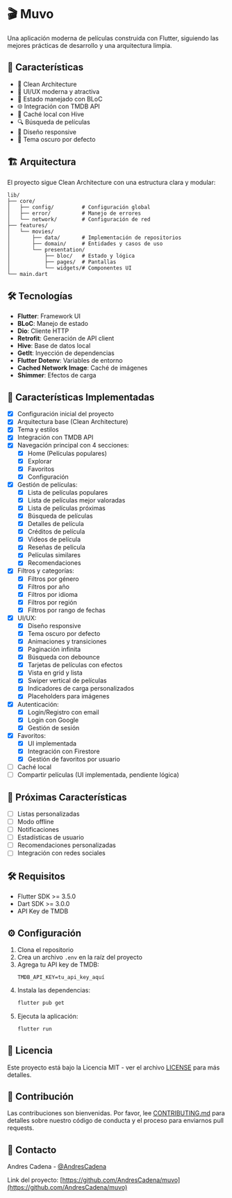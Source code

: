# 🎬 Muvo

Una aplicación moderna de películas construida con Flutter, siguiendo las mejores prácticas de desarrollo y una arquitectura limpia.

## 🚀 Características

- 🎯 Clean Architecture
- 🎨 UI/UX moderna y atractiva
- 🔄 Estado manejado con BLoC
- 🌐 Integración con TMDB API
- 💾 Caché local con Hive
- 🔍 Búsqueda de películas
- 📱 Diseño responsive
- 🌙 Tema oscuro por defecto

## 🏗 Arquitectura

El proyecto sigue Clean Architecture con una estructura clara y modular:

```
lib/
├── core/
│   ├── config/         # Configuración global
│   ├── error/          # Manejo de errores
│   └── network/        # Configuración de red
├── features/
│   └── movies/
│       ├── data/       # Implementación de repositorios
│       ├── domain/     # Entidades y casos de uso
│       └── presentation/
│           ├── bloc/   # Estado y lógica
│           ├── pages/  # Pantallas
│           └── widgets/# Componentes UI
└── main.dart
```

## 🛠 Tecnologías

- **Flutter**: Framework UI
- **BLoC**: Manejo de estado
- **Dio**: Cliente HTTP
- **Retrofit**: Generación de API client
- **Hive**: Base de datos local
- **GetIt**: Inyección de dependencias
- **Flutter Dotenv**: Variables de entorno
- **Cached Network Image**: Caché de imágenes
- **Shimmer**: Efectos de carga

## 📱 Características Implementadas

- [x] Configuración inicial del proyecto
- [x] Arquitectura base (Clean Architecture)
- [x] Tema y estilos
- [x] Integración con TMDB API
- [x] Navegación principal con 4 secciones:
  - [x] Home (Películas populares)
  - [x] Explorar
  - [x] Favoritos
  - [x] Configuración
- [x] Gestión de películas:
  - [x] Lista de películas populares
  - [x] Lista de películas mejor valoradas
  - [x] Lista de películas próximas
  - [x] Búsqueda de películas
  - [x] Detalles de película
  - [x] Créditos de película
  - [x] Videos de película
  - [x] Reseñas de película
  - [x] Películas similares
  - [x] Recomendaciones
- [x] Filtros y categorías:
  - [x] Filtros por género
  - [x] Filtros por año
  - [x] Filtros por idioma
  - [x] Filtros por región
  - [x] Filtros por rango de fechas
- [x] UI/UX:
  - [x] Diseño responsive
  - [x] Tema oscuro por defecto
  - [x] Animaciones y transiciones
  - [x] Paginación infinita
  - [x] Búsqueda con debounce
  - [x] Tarjetas de películas con efectos
  - [x] Vista en grid y lista
  - [x] Swiper vertical de películas
  - [x] Indicadores de carga personalizados
  - [x] Placeholders para imágenes
- [x] Autenticación:
  - [x] Login/Registro con email
  - [x] Login con Google
  - [x] Gestión de sesión
- [x] Favoritos:
  - [x] UI implementada
  - [x] Integración con Firestore
  - [x] Gestión de favoritos por usuario
- [ ] Caché local
- [ ] Compartir películas (UI implementada, pendiente lógica)

## 🚀 Próximas Características

- [ ] Listas personalizadas
- [ ] Modo offline
- [ ] Notificaciones
- [ ] Estadísticas de usuario
- [ ] Recomendaciones personalizadas
- [ ] Integración con redes sociales

## 🛠 Requisitos

- Flutter SDK >= 3.5.0
- Dart SDK >= 3.0.0
- API Key de TMDB

## ⚙️ Configuración

1. Clona el repositorio
2. Crea un archivo `.env` en la raíz del proyecto
3. Agrega tu API key de TMDB:
   ```
   TMDB_API_KEY=tu_api_key_aquí
   ```
4. Instala las dependencias:
   ```bash
   flutter pub get
   ```
5. Ejecuta la aplicación:
   ```bash
   flutter run
   ```

## 📝 Licencia

Este proyecto está bajo la Licencia MIT - ver el archivo [LICENSE](LICENSE) para más detalles.

## 👥 Contribución

Las contribuciones son bienvenidas. Por favor, lee [CONTRIBUTING.md](CONTRIBUTING.md) para detalles sobre nuestro código de conducta y el proceso para enviarnos pull requests.

## 📧 Contacto

Andres Cadena - [@AndresCadena](https://github.com/AndresCadena)

Link del proyecto: [https://github.com/AndresCadena/muvo](https://github.com/AndresCadena/muvo)
